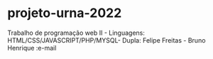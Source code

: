 # projeto-urna-2022
Trabalho de programação web II - Linguagens: HTML/CSS/JAVASCRIPT/PHP/MYSQL- Dupla: Felipe Freitas - Bruno Henrique
:e-mail
